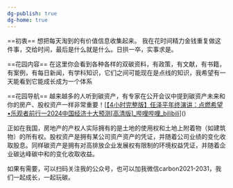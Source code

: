 ```yaml
---
dg-publish: true
dg-home: true
---
```



==初衷==
想把每天淘到的有价值信息收集起来。
我在花时间精力金钱重复做这件事，交给时间，最后是什么就是什么。日拱一卒，实事求是。

==花园内容==
在这里你会看到各种各样的双碳资料，有政策，有文献，有书籍，有案例，有每日新闻，有学科知识，它们之间可能现在是点线的知识，我希望有一天能看到它能成长成为一个体系

==花园导航==
越来越多的人听到碳资产，有专家在公开会议中提到碳资产未来和你的房产、股权资产一样非常重要！[[【4小时完整版】任泽平年终演讲：点燃希望 •乐观者前行一2024中国经济十大预测[高清版]_哔哩哔哩_bilibili](https://www.bilibili.com/video/BV12C4y1N7Ld/?vd_source=6bfeb9d9ff5fc3d51e68cb0053b612d1)]()

正如在我国，房地产的产权人实际拥有的是土地的使用权和土地上附着物（如建筑物）的所有权。股权资产是拥有某公司资产资产的凭证，并随着公司业绩的变化收取股息。同样碳资产是拥有对高排放企业发展权有限制的环境权益凭证，并随着企业碳达峰碳中和的变化收取收益。

如果有需要，可以扫码关注我的公众号，也可以加我微信carbon2021-2031，我们一起成长，一起玩碳。


